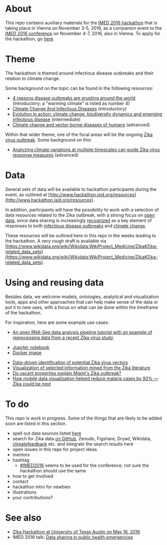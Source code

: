 # About
This repo contains auxiliary materials for the [IMED 2016 hackathon](http://www.hackathon.isid.org/) that is taking place in Vienna on November 3-5, 2016, as a companion event to the [IMED 2016 conference](http://imed.isid.org/) on November 4-7, 2016, also in Vienna. To apply for the hackathon, go [here](http://www.hackathon.isid.org/apply).

# Theme
The hackathon is themed around infectious disease outbreaks and their relation to climate change.

Some background on the topic can be found in the following resources:
* [4 reasons disease outbreaks are erupting around the world](http://www.vox.com/2016/5/31/11638796/why-there-are-more-infectious-disease-outbreaks) (introductory; a "warming climate" is listed as number 4)
* [Climate Change And Infectious Diseases](http://www.who.int/globalchange/environment/en/chapter6.pdf) (introductory)
* [Evolution in action: climate change, biodiversity dynamics and emerging infectious disease](https://doi.org/10.1098/rstb.2013.0553) (intermediate)
* [Climate change and vector-borne diseases of humans](http://rstb.royalsocietypublishing.org/content/370/1665.toc) (advanced)

Within that wider theme, one of the focal areas will be the ongoing [Zika virus outbreak](https://en.wikipedia.org/wiki/2015%E2%80%9316_Zika_virus_epidemic). Some background on this:
* [Analyzing climate variations at multiple timescales can guide Zika virus response measures](https://doi.org/10.1186/s13742-016-0146-1) (advanced)

# Data
Several sets of data will be available to hackathon participants during the event, as outlined at [http://www.hackathon.isid.org/resources](http://www.hackathon.isid.org/resources). 

In addition, participants will have the possibility to work with a selection of data resources related to the Zika outbreak, with a strong focus on [open data](https://en.wikipedia.org/wiki/Open_data), since data sharing is increasingly [recognized](http://dx.doi.org/10.1371/journal.pmed.1002109) as a key element of responses to both [infectious disease outbreaks](https://wellcome.ac.uk/news/sharing-data-during-zika-and-other-global-health-emergencies) and [climate change](https://www.engadget.com/2016/09/22/white-house-fight-climate-change-data-sharing/).

These resources will be outlined here in this repo in the weeks leading to the hackathon. A very rough draft is available via [https://www.wikidata.org/wiki/Wikidata:WikiProject_Medicine/Zika#Zika-related_data_sets](https://www.wikidata.org/wiki/Wikidata:WikiProject_Medicine/Zika#Zika-related_data_sets).

# Using and reusing data
Besides data, we welcome models, ontologies, analytical and visualization tools, apps and other approaches that can help make sense of the data or put it to new uses, with a focus on what can be done within the timeframe of the hackathon. 

For inspiration, here are some example use cases:
* [An open RNA-Seq data analysis pipeline tutorial with an example of reprocessing data from a recent Zika virus study](http://dx.doi.org/10.12688/f1000research.9110.1)
 - [Jupyter notebook](http://nbviewer.jupyter.org/github/maayanlab/Zika-RNAseq-Pipeline/blob/master/Zika.ipynb)
 - [Docker image](https://hub.docker.com/r/maayanlab/zika/)
* [Data-driven identification of potential Zika virus vectors](http://dx.doi.org/10.1101/077966)
* [Visualization of selected information mined from the Zika literature](https://larsgw.github.io/contentmine-fellowship/html/card_c05.html)
* [Do vacant properties explain Miami's Zika outbreak?](http://scholar.harvard.edu/jonjay/blog/do-vacant-properties-explain-miamis-zika-outbreak)
* [How mobile data visualization helped reduce malaria cases by 93% — Zika could be next](http://venturebeat.com/2016/08/31/mobile-data-visualization-reduce-malaria-93-zika/)

# To do
This repo is work in progress. Some of the things that are likely to be added soon are listed in this section.
* spell out data sources listed [here](https://www.wikidata.org/wiki/Wikidata:WikiProject_Medicine/Zika#Zika-related_data_sets)
* search for Zika data [on GitHub](https://github.com/search?utf8=%E2%9C%93&q=zika+data), Zenodo, Figshare, Dryad, Wikidata, [climatefeedback](http://climatefeedback.org/) etc. and integrate the search results here
* open issues in this repo for project ideas
* mentors
* hashtag 
   - [#IMED2016](https://twitter.com/hashtag/IMED2016?src=hash) seems to be used for the conference; not sure the hackathon should use the same
* how to get involved
* contact
* hackathon intro for newbies
* illustrations
* your contributions?

# See also
* [Zika Hackathon at University of Texas Austin on May 16, 2016](https://github.com/cloudera-cares-austin/zika-hackathon)
* IMED 2016 talk: [Data sharing in public health emergencies](https://github.com/Daniel-Mietchen/talks/blob/master/IMED-2016.md)
